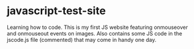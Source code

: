 # javascript-test-site
Learning how to code. This is my first JS website featuring onmouseover and onmouseout events on images.
Also contains some JS code in the jscode.js file (commented) that may come in handy one day.
